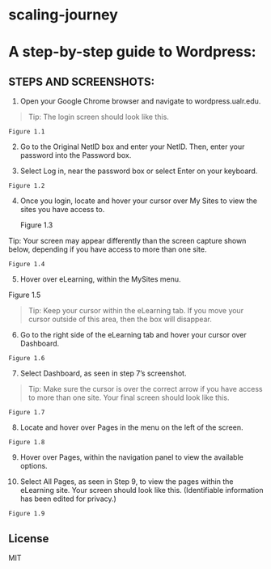 # scaling-journey
# A step-by-step guide to Wordpress:


## STEPS AND SCREENSHOTS:


  1. Open your Google Chrome browser and navigate to wordpress.ualr.edu.
> 
> Tip: The login screen should look like this.


    Figure 1.1


  2. Go to the Original NetID box and enter your NetID. Then, enter your password into the Password box.

  3. Select Log in, near the password box or select Enter on your keyboard.


    Figure 1.2


 4. Once you login, locate and hover your cursor over My Sites to view the sites you have access to.


     Figure 1.3
     

 Tip: Your screen may appear differently than the screen capture shown below, depending if you have access to more than one site.


    Figure 1.4
    

  5. Hover over eLearning, within the MySites menu.


   Figure 1.5

> Tip: Keep your cursor within the eLearning tab. If you move your cursor outside of this area, then the box will disappear. 


  6. Go to the right side of the eLearning tab and hover your cursor over Dashboard.
	
	
	Figure 1.6
	
	
  7. Select Dashboard, as seen in step 7’s screenshot.

> Tip: Make sure the cursor is over the correct arrow if you have access to more than one site. Your final screen should look like this.
 
    Figure 1.7

  8. Locate and hover over Pages in the menu on the left of the screen. 
	
    Figure 1.8
    
  9. Hover over Pages, within the navigation panel to view the available options.



  10. Select All Pages, as seen in Step 9, to view the pages within the eLearning site. Your screen should look like this. 
(Identifiable information has been edited for privacy.)

    Figure 1.9


## License

MIT



[//]: # (These are reference links used in the body of this note and get stripped out when the markdown processor does its job. There is no need to format nicely because it shouldn't be seen. Thanks SO - http://stackoverflow.com/questions/4823468/store-comments-in-markdown-syntax)

   [dill]: <https://github.com/joemccann/dillinger>
   [git-repo-url]: <https://github.com/joemccann/dillinger.git>
   [john gruber]: <http://daringfireball.net>
   [df1]: <http://daringfireball.net/projects/markdown/>
   [markdown-it]: <https://github.com/markdown-it/markdown-it>
   [Ace Editor]: <http://ace.ajax.org>
   [node.js]: <http://nodejs.org>
   [Twitter Bootstrap]: <http://twitter.github.com/bootstrap/>
   [jQuery]: <http://jquery.com>
   [@tjholowaychuk]: <http://twitter.com/tjholowaychuk>
   [express]: <http://expressjs.com>
   [AngularJS]: <http://angularjs.org>
   [Gulp]: <http://gulpjs.com>

   [PlDb]: <https://github.com/joemccann/dillinger/tree/master/plugins/dropbox/README.md>
   [PlGh]: <https://github.com/joemccann/dillinger/tree/master/plugins/github/README.md>
   [PlGd]: <https://github.com/joemccann/dillinger/tree/master/plugins/googledrive/README.md>
   [PlOd]: <https://github.com/joemccann/dillinger/tree/master/plugins/onedrive/README.md>
   [PlMe]: <https://github.com/joemccann/dillinger/tree/master/plugins/medium/README.md>
   [PlGa]: <https://github.com/RahulHP/dillinger/blob/master/plugins/googleanalytics/README.md>

